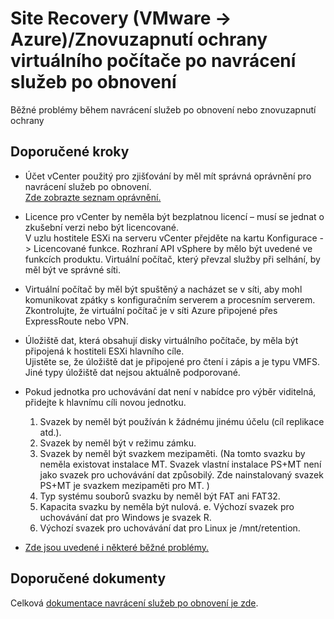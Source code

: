 <properties
    pageTitle="Site Recovery (VMware to Azure)/Reprotect VM after failover"
    description="Site Recovery (VMware -> Azure)/Znovuzapnutí ochrany virtuálního počítače po navrácení služeb po obnovení"
    service="microsoft.recoveryservices"
    resource="vaults"
    authors="aashu"
    displayOrder=""
    selfHelpType="generic"
    supportTopicIds="32536447"
    resourceTags=""
    productPesIds="15207"
    cloudEnvironments="public"
/>

# Site Recovery (VMware -> Azure)/Znovuzapnutí ochrany virtuálního počítače po navrácení služeb po obnovení

Běžné problémy během navrácení služeb po obnovení nebo znovuzapnutí ochrany

## **Doporučené kroky**

* Účet vCenter použitý pro zjišťování by měl mít správná oprávnění pro navrácení služeb po obnovení. <br>
[Zde zobrazte seznam oprávnění.](https://aka.ms/asrsupfailbackperm)

* Licence pro vCenter by neměla být bezplatnou licencí – musí se jednat o zkušební verzi nebo být licencované. <br>
V uzlu hostitele ESXi na serveru vCenter přejděte na kartu Konfigurace -> Licencované funkce. Rozhraní API vSphere by mělo být uvedené ve funkcích produktu. Virtuální počítač, který převzal služby při selhání, by měl být ve správné síti.

* Virtuální počítač by měl být spuštěný a nacházet se v síti, aby mohl komunikovat zpátky s konfiguračním serverem a procesním serverem. <br>
Zkontrolujte, že virtuální počítač je v síti Azure připojené přes ExpressRoute nebo VPN.

* Úložiště dat, která obsahují disky virtuálního počítače, by měla být připojená k hostiteli ESXi hlavního cíle. <br>
Ujistěte se, že úložiště dat je připojené pro čtení i zápis a je typu VMFS. Jiné typy úložiště dat nejsou aktuálně podporované.

* Pokud jednotka pro uchovávání dat není v nabídce pro výběr viditelná, přidejte k hlavnímu cíli novou jednotku.<br>
    1. Svazek by neměl být používán k žádnému jinému účelu (cíl replikace atd.).
    2. Svazek by neměl být v režimu zámku.
    3. Svazek by neměl být svazkem mezipaměti. (Na tomto svazku by neměla existovat instalace MT. Svazek vlastní instalace PS+MT není jako svazek pro uchovávání dat způsobilý. Zde nainstalovaný svazek PS+MT je svazkem mezipaměti pro MT. )
    4. Typ systému souborů svazku by neměl být FAT ani FAT32.
    5. Kapacita svazku by neměla být nulová. e. Výchozí svazek pro uchovávání dat pro Windows je svazek R.
    6. Výchozí svazek pro uchovávání dat pro Linux je /mnt/retention.

* [Zde jsou uvedené i některé běžné problémy.](https://aka.ms/asrsupfailbackcommonissues)

## **Doporučené dokumenty**
Celková [dokumentace navrácení služeb po obnovení je zde](https://aka.ms/asrsupv2afailback).


<!--HONumber=Jul16_HO4-->
